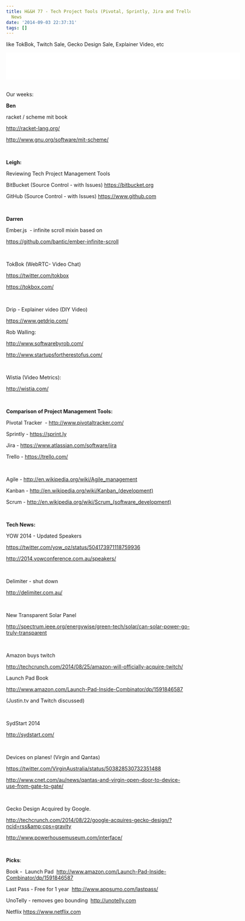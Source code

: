 ```yaml
---
title: H&&H 77 - Tech Project Tools (Pivotal, Sprintly, Jira and Trello) and Tech
  News
date: '2014-09-03 22:37:31'
tags: []
---
```


like TokBok, Twitch Sale, Gecko Design Sale, Explainer Video, etc

<!--more-->
<iframe style="border: none" src="//html5-player.libsyn.com/embed/episode/id/3046592/height/75/width/640/theme/standard/direction/no/autoplay/no/autonext/no/thumbnail/no/preload/no/no_addthis/no/" height="75" width="640" scrolling="no"  allowfullscreen webkitallowfullscreen mozallowfullscreen oallowfullscreen msallowfullscreen></iframe>
&nbsp;

Our weeks:

<b>Ben</b>

racket / scheme mit book

<a href="http://racket-lang.org/">http://racket-lang.org/</a>

<a href="http://www.gnu.org/software/mit-scheme/">http://www.gnu.org/software/mit-scheme/</a>

&nbsp;

<b>Leigh:</b>

Reviewing Tech Project Management Tools

BitBucket (Source Control - with Issues) <a href="https://bitbucket.org/">https://bitbucket.org</a>

GitHub (Source Control - with Issues) <a href="https://ww.github.com/">https://www.github.com</a>

&nbsp;

<b>Darren</b>

Ember.js  - infinite scroll mixin based on

<a href="https://github.com/bantic/ember-infinite-scroll">https://github.com/bantic/ember-infinite-scroll</a>

&nbsp;

TokBok (WebRTC- Video Chat)

<a href="https://twitter.com/tokbox">https://twitter.com/tokbox</a>

<a href="https://tokbox.com/">https://tokbox.com/</a>

&nbsp;

Drip - Explainer video (DIY Video)

<a href="https://www.getdrip.com/">https://www.getdrip.com/</a>

Rob Walling:

<a href="http://www.softwarebyrob.com/">http://www.softwarebyrob.com/</a>

<a href="http://www.startupsfortherestofus.com/">http://www.startupsfortherestofus.com/</a>

&nbsp;

Wistia (Video Metrics):

<a href="http://wistia.com/">http://wistia.com/</a>

&nbsp;

<b>Comparison of Project Management Tools:</b>

Pivotal Tracker  - <a href="http://www.pivotaltracker.com/">http://www.pivotaltracker.com/</a>

Sprintly - <a href="https://sprint.ly/">https://sprint.ly</a>

Jira - <a href="https://www.atlassian.com/software/jira">https://www.atlassian.com/software/jira</a>

Trello - <a href="https://trello.com/">https://trello.com/</a>

&nbsp;

Agile - <a href="http://en.wikipedia.org/wiki/Agile_management">http://en.wikipedia.org/wiki/Agile_management</a>

Kanban - <a href="http://en.wikipedia.org/wiki/Kanban_(development)">http://en.wikipedia.org/wiki/Kanban_(development)</a>

Scrum - <a href="http://en.wikipedia.org/wiki/Scrum_(software_development)">http://en.wikipedia.org/wiki/Scrum_(software_development)</a>

&nbsp;

<b>Tech News:</b>

YOW 2014 - Updated Speakers

<a href="https://twitter.com/yow_oz/status/504173971118759936">https://twitter.com/yow_oz/status/504173971118759936</a>

<a href="http://2014.yowconference.com.au/speakers/">http://2014.yowconference.com.au/speakers/</a>

&nbsp;

Delimiter - shut down

<a href="http://delimiter.com.au/">http://delimiter.com.au/</a>

&nbsp;

New Transparent Solar Panel

<a href="http://spectrum.ieee.org/energywise/green-tech/solar/can-solar-power-go-truly-transparent">http://spectrum.ieee.org/energywise/green-tech/solar/can-solar-power-go-truly-transparent</a>

&nbsp;

Amazon buys twitch

<a href="http://techcrunch.com/2014/08/25/amazon-will-officially-acquire-twitch/">http://techcrunch.com/2014/08/25/amazon-will-officially-acquire-twitch/</a>

Launch Pad Book

<a href="http://www.amazon.com/Launch-Pad-Inside-Combinator/dp/1591846587">http://www.amazon.com/Launch-Pad-Inside-Combinator/dp/1591846587</a>

(Justin.tv and Twitch discussed)

&nbsp;

SydStart 2014

<a href="http://sydstart.com/">http://sydstart.com/</a>

&nbsp;

Devices on planes! (Virgin and Qantas)

<a href="https://twitter.com/VirginAustralia/status/503828530732351488">https://twitter.com/VirginAustralia/status/503828530732351488</a>

<a href="http://www.cnet.com/au/news/qantas-and-virgin-open-door-to-device-use-from-gate-to-gate/">http://www.cnet.com/au/news/qantas-and-virgin-open-door-to-device-use-from-gate-to-gate/</a>

&nbsp;

Gecko Design Acquired by Google.

<a href="http://techcrunch.com/2014/08/22/google-acquires-gecko-design/?ncid=rss&amp;cps=gravity">http://techcrunch.com/2014/08/22/google-acquires-gecko-design/?ncid=rss&amp;cps=gravity</a>

<a href="http://www.powerhousemuseum.com/interface/">http://www.powerhousemuseum.com/interface/</a>

&nbsp;

<b>Picks</b>:

Book -  Launch Pad  <a href="http://www.amazon.com/Launch-Pad-Inside-Combinator/dp/1591846587">http://www.amazon.com/Launch-Pad-Inside-Combinator/dp/1591846587</a>

Last Pass - Free for 1 year  <a href="http://www.appsumo.com/lastpass/">http://www.appsumo.com/lastpass/</a>

UnoTelly - removes geo bounding  <a href="http://unotelly.com/">http://unotelly.com</a>

Netflix <a href="https://www.netflix.com/">https://www.netflix.com</a>

&nbsp;
